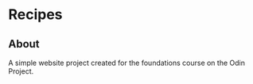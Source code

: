 # Recipes

## About

A simple website project created for the foundations course on the Odin Project.
